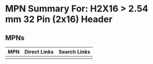 



# MPN Summary For: H2X16 > 2.54 mm 32 Pin (2x16) Header

## MPNs
  

|MPN|Direct Links|Search Links|
| :--- | :--- | :--- |
||||
